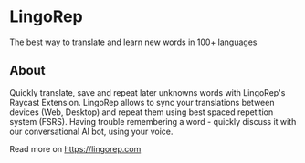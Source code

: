 # LingoRep

The best way to translate and learn new words in 100+ languages

## About

Quickly translate, save and repeat later unknowns words with LingoRep's Raycast Extension.
LingoRep allows to sync your translations between devices (Web, Desktop) and repeat them
using best spaced repetition system (FSRS). Having trouble remembering a word - quickly discuss
it with our conversational AI bot, using your voice.

Read more on https://lingorep.com
